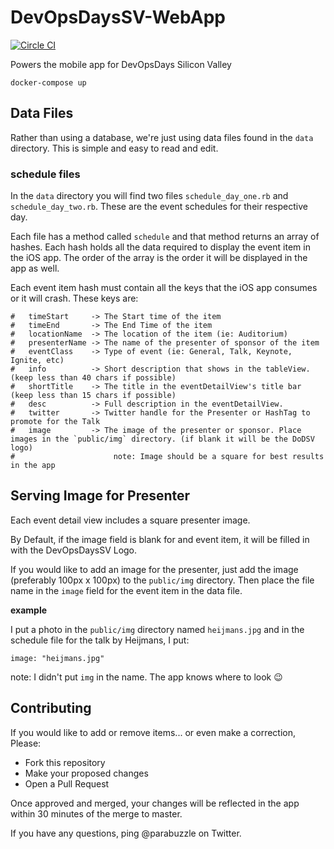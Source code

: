 # DevOpsDaysSV-WebApp

[![Circle CI](https://circleci.com/gh/parabuzzle/DevOpsDaysSV-WebApp.svg?style=svg)](https://circleci.com/gh/parabuzzle/DevOpsDaysSV-WebApp)

Powers the mobile app for DevOpsDays Silicon Valley

```
docker-compose up
```

## Data Files

Rather than using a database, we're just using data files found in the `data` directory. This is simple and easy to read and edit.

### schedule files

In the `data` directory you will find two files `schedule_day_one.rb` and `schedule_day_two.rb`. These are the event schedules for their respective day.

Each file has a method called `schedule` and that method returns an array of hashes. Each hash holds all the data required to display the event item in the iOS app. The order of the array is the order it will be displayed in the app as well.

Each event item hash must contain all the keys that the iOS app consumes or it will crash. These keys are:

```
#   timeStart     -> The Start time of the item
#   timeEnd       -> The End Time of the item
#   locationName  -> The location of the item (ie: Auditorium)
#   presenterName -> The name of the presenter of sponsor of the item
#   eventClass    -> Type of event (ie: General, Talk, Keynote, Ignite, etc)
#   info          -> Short description that shows in the tableView. (keep less than 40 chars if possible)
#   shortTitle    -> The title in the eventDetailView's title bar (keep less than 15 chars if possible)
#   desc          -> Full description in the eventDetailView.
#   twitter       -> Twitter handle for the Presenter or HashTag to promote for the Talk
#   image         -> The image of the presenter or sponsor. Place images in the `public/img` directory. (if blank it will be the DoDSV logo)
#                      note: Image should be a square for best results in the app
```

## Serving Image for Presenter

Each event detail view includes a square presenter image.

By Default, if the image field is blank for and event item, it will be filled in with the DevOpsDaysSV Logo.

If you would like to add an image for the presenter, just add the image (preferably 100px x 100px) to the `public/img` directory. Then place the file name in the `image` field for the event item in the data file.

**example**

I put a photo in the `public/img` directory named `heijmans.jpg` and in the schedule file for the talk by Heijmans, I put:

```
image: "heijmans.jpg"
```

note: I didn't put `img` in the name. The app knows where to look :wink:

## Contributing

If you would like to add or remove items... or even make a correction, Please:

  * Fork this repository
  * Make your proposed changes
  * Open a Pull Request

Once approved and merged, your changes will be reflected in the app within 30 minutes of the merge to master.

If you have any questions, ping @parabuzzle on Twitter.
